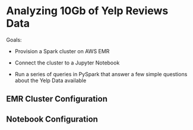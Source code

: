 # Analyzing 10Gb of Yelp Reviews Data

Goals:

- Provision a Spark cluster on AWS EMR

- Connect the cluster to a Jupyter Notebook

- Run a series of queries in PySpark that answer a few simple questions about the Yelp Data available

## EMR Cluster Configuration 

## Notebook Configuration




